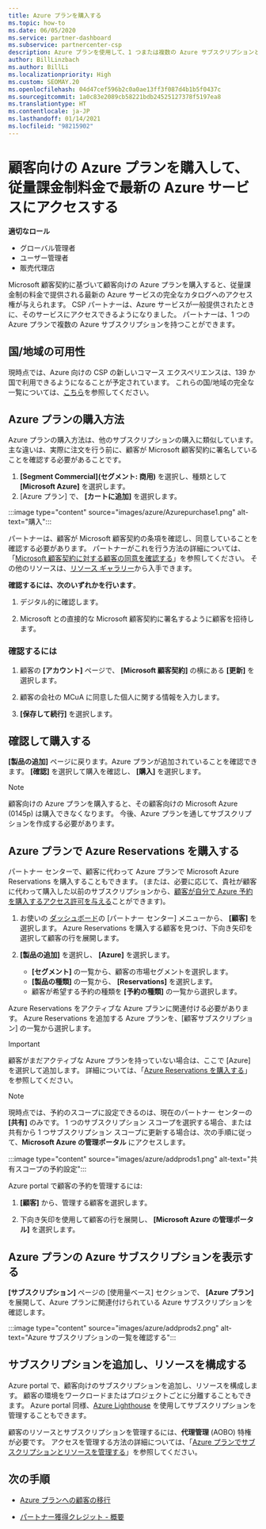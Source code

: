 ```yaml
---
title: Azure プランを購入する
ms.topic: how-to
ms.date: 06/05/2020
ms.service: partner-dashboard
ms.subservice: partnercenter-csp
description: Azure プランを使用して、1 つまたは複数の Azure サブスクリプションと Azure 予約を購入する方法、リソースを構成する方法、サブスクリプションを表示または追加する方法について説明します。
author: BillLinzbach
ms.author: BillLi
ms.localizationpriority: High
ms.custom: SEOMAY.20
ms.openlocfilehash: 04d47cef596b2c0a0ae13ff3f087d4b1b5f0437c
ms.sourcegitcommit: 1a0c83e2089cb58221bdb24525127378f5197ea8
ms.translationtype: HT
ms.contentlocale: ja-JP
ms.lasthandoff: 01/14/2021
ms.locfileid: "98215902"
---
```

# <a name="purchase-the-azure-plan-for-customers--access-the-latest-azure-services-at-pay-as-you-go-rates"></a>顧客向けの Azure プランを購入して、従量課金制料金で最新の Azure サービスにアクセスする

**適切なロール**
- グローバル管理者
- ユーザー管理者
- 販売代理店

Microsoft 顧客契約に基づいて顧客向けの Azure プランを購入すると、従量課金制の料金で提供される最新の Azure サービスの完全なカタログへのアクセス権が与えられます。 CSP パートナーは、Azure サービスが一般提供されたときに、そのサービスにアクセスできるようになりました。 パートナーは、1 つの Azure プランで複数の Azure サブスクリプションを持つことができます。 

## <a name="countryregion-availability"></a>国/地域の可用性

現時点では、Azure 向けの CSP の新しいコマース エクスペリエンスは、139 か国で利用できるようになることが予定されています。 これらの国/地域の完全な一覧については、[こちら](https://query.prod.cms.rt.microsoft.com/cms/api/am/binary/RE3QN0x)を参照してください。 

## <a name="how-to-purchase-azure-plan"></a>Azure プランの購入方法

Azure プランの購入方法は、他のサブスクリプションの購入に類似しています。 主な違いは、実際に注文を行う前に、顧客が Microsoft 顧客契約に署名していることを確認する必要があることです。

1. **[Segment Commercial]\(セグメント: 商用\)** を選択し、種類として **[Microsoft Azure]** を選択します。 
2. [Azure プラン] で、 **[カートに追加]** を選択します。

:::image type="content" source="images/azure/Azurepurchase1.png" alt-text="購入":::

パートナーは、顧客が Microsoft 顧客契約の条項を確認し、同意していることを確認する必要があります。 パートナーがこれを行う方法の詳細については、「[Microsoft 顧客契約に対する顧客の同意を確認する](confirm-customer-agreement.md)」を参照してください。 その他のリソースは、[リソース ギャラリー](https://partner.microsoft.com/resources/collection/Microsoft-Customer-Agreement-in-the-CSP-program#/)から入手できます。

**確認するには、次のいずれかを行います**。 

1. デジタル的に確認します。

2. Microsoft との直接的な Microsoft 顧客契約に署名するように顧客を招待します。 

### <a name="to-confirm"></a>確認するには 

1. 顧客の **[アカウント]** ページで、 **[Microsoft 顧客契約]** の横にある **[更新]** を選択します。  

2. 顧客の会社の MCuA に同意した個人に関する情報を入力します。

3. **[保存して続行]** を選択します。  

## <a name="review-and-buy"></a>確認して購入する

**[製品の追加]** ページに戻ります。Azure プランが追加されていることを確認できます。 **[確認]** を選択して購入を確認し、 **[購入]** を選択します。 

>[!Note]
>顧客向けの Azure プランを購入すると、その顧客向けの Microsoft Azure (0145p) は購入できなくなります。 今後、Azure プランを通してサブスクリプションを作成する必要があります。

## <a name="purchase-azure-reservations-under-the-azure-plan"></a>Azure プランで Azure Reservations を購入する 
  
パートナー センターで、顧客に代わって Azure プランで Microsoft Azure Reservations を購入することもできます。 (または、必要に応じて、貴社が顧客に代わって購入した以前のサブスクリプションから、[顧客が自分で Azure 予約を購入するアクセス許可を与える](give-customers-permission.md)ことができます)。

1. お使いの [ダッシュボード](https://partner.microsoft.com/dashboard/)の [パートナー センター] メニューから、 **[顧客]** を選択します。 Azure Reservations を購入する顧客を見つけ、下向き矢印を選択して顧客の行を展開します。

2. **[製品の追加]** を選択し、 **[Azure]** を選択します。 

   - **[セグメント]** の一覧から、顧客の市場セグメントを選択します。
   - **[製品の種類]** の一覧から、 **[Reservations]** を選択します。
   - 顧客が希望する予約の種類を **[予約の種類]** の一覧から選択します。

Azure Reservations をアクティブな Azure プランに関連付ける必要があります。 Azure Reservations を追加する Azure プランを、[顧客サブスクリプション] の一覧から選択します。 

>[!Important] 
>顧客がまだアクティブな Azure プランを持っていない場合は、ここで [Azure] を選択して追加します。 詳細については、「[Azure Reservations を購入する](azure-reservations-buying.md#purchase-azure-reservations)」を参照してください。

>[!Note]
>現時点では、予約のスコープに設定できるのは、現在のパートナー センターの **[共有]** のみです。 1 つのサブスクリプション スコープを選択する場合、または共有から 1 つサブスクリプション スコープに更新する場合は、次の手順に従って、**Microsoft Azure の管理ポータル** にアクセスします。 

:::image type="content" source="images/azure/addprods1.png" alt-text="共有スコープの予約設定":::

Azure portal で顧客の予約を管理するには: 

1. **[顧客]** から、管理する顧客を選択します。 

2. 下向き矢印を使用して顧客の行を展開し、 **[Microsoft Azure の管理ポータル]** を選択します。  
 
## <a name="view-azure-subscriptions-under-the-azure-plan"></a>Azure プランの Azure サブスクリプションを表示する

**[サブスクリプション]** ページの [使用量ベース] セクションで、 **[Azure プラン]** を展開して、Azure プランに関連付けられている Azure サブスクリプションを確認します。

:::image type="content" source="images/azure/addprods2.png" alt-text="Azure サブスクリプションの一覧を確認する"::: 


## <a name="add-subscriptions-and-configure-resources"></a>サブスクリプションを追加し、リソースを構成する

Azure portal で、顧客向けのサブスクリプションを追加し、リソースを構成します。 顧客の環境をワークロードまたはプロジェクトごとに分離することもできます。 Azure portal 同様、[Azure Lighthouse](https://azure.microsoft.com/services/azure-lighthouse/) を使用してサブスクリプションを管理することもできます。 

顧客のリソースとサブスクリプションを管理するには、**代理管理** (AOBO) 特権が必要です。 アクセスを管理する方法の詳細については、「[Azure プランでサブスクリプションとリソースを管理する](azure-plan-manage.md)」を参照してください。

## <a name="next-steps"></a>次の手順

- [Azure プランへの顧客の移行](azure-plan-transition.md)

- [パートナー獲得クレジット - 概要](partner-earned-credit.md)
